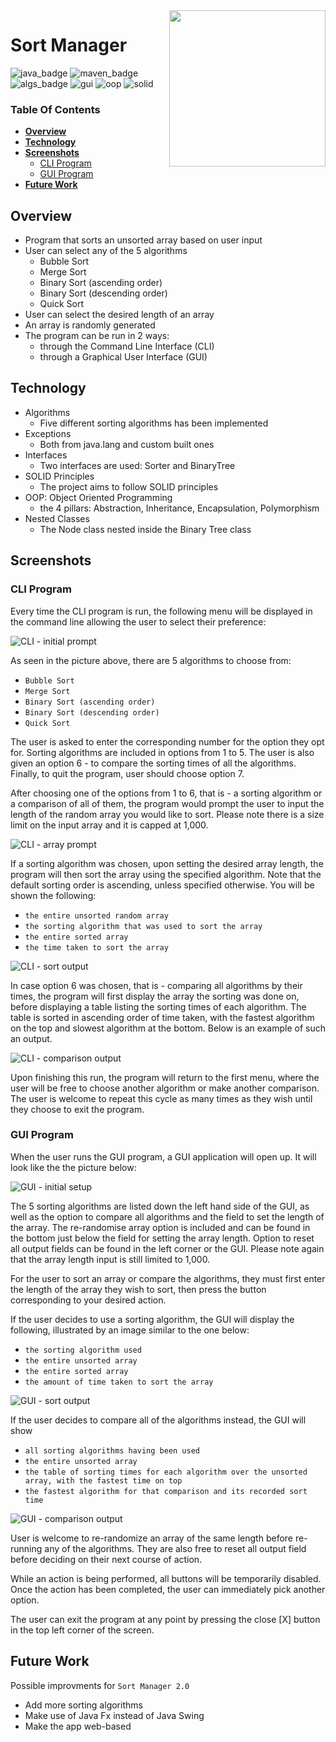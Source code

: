 

<img align="right" width="250" height="250" src="https://github.com/janjakovacevic/SpartaGlobal/blob/master/Week%204%20-%20Java%20Week%202/Projects/SortManagerProject/program%20screenshots/sort%20manager%20-%20logo.png">


# **Sort Manager**
![java_badge](https://img.shields.io/badge/-Java-lightgrey?style=for-the-badge&logo=appveyor)
![maven_badge](https://img.shields.io/badge/-Maven-yellow?style=for-the-badge&logo=appveyor) 
![algs_badge](https://img.shields.io/badge/-Sorting%20Algorithms-blue?style=for-the-badge&logo=appveyor)
![gui](https://img.shields.io/badge/-GUI-red?style=for-the-badge&logo=appveyor)
![oop](https://img.shields.io/badge/-OOP-brightgreen?style=for-the-badge&logo=appveyor)
![solid](https://img.shields.io/badge/-SOLID-orange?style=for-the-badge&logo=appveyor)

### **Table Of Contents**
  * [**Overview**](#overview)
  * [**Technology**](#technology)
  * [**Screenshots**](#screenshots)
      - [CLI Program](#cli-program)
      - [GUI Program](#gui-program)
  * [**Future Work**](#future-work)

## **Overview**
- Program that sorts an unsorted array based on user input
- User can select any of the 5 algorithms
  - Bubble Sort
  - Merge Sort
  - Binary Sort (ascending order)
  - Binary Sort (descending order)
  - Quick Sort
- User can select the desired length of an array
- An array is randomly generated
- The program can be run in 2 ways:
  - through the Command Line Interface (CLI)
  - through a Graphical User Interface (GUI)

## **Technology**
- Algorithms
  - Five different sorting algorithms has been implemented
- Exceptions
  - Both from java.lang and custom built ones
- Interfaces
  - Two interfaces are used: Sorter and BinaryTree
- SOLID Principles
  - The project aims to follow SOLID principles
- OOP: Object Oriented Programming
  - the 4 pillars: Abstraction, Inheritance, Encapsulation, Polymorphism
- Nested Classes
  - The Node class nested inside the Binary Tree class

## **Screenshots**

### **CLI Program**

Every time the CLI program is run, the following menu will be displayed in the command line allowing the user to select their preference:

![CLI - initial prompt](https://github.com/janjakovacevic/SpartaGlobal/blob/master/Week%204%20-%20Java%20Week%202/Projects/SortManagerProject/program%20screenshots/CLI%20-%20initial%20prompt.png)

As seen in the picture above, there are 5 algorithms to choose from:
- `Bubble Sort`
- `Merge Sort`
- `Binary Sort (ascending order)`
- `Binary Sort (descending order)`
- `Quick Sort`

The user is asked to enter the corresponding number for the option they opt for.
Sorting algorithms are included in options from 1 to 5.
The user is also given an option 6 - to compare the sorting times of all the algorithms.
Finally, to quit the program, user should choose option 7.

After choosing one of the options from 1 to 6, that is - a sorting algorithm
or a comparison of all of them, the program would prompt the user to input
the length of the random array you would like to sort.
Please note there is a size limit on the input array and it is capped at 1,000.

![CLI - array prompt](https://github.com/janjakovacevic/SpartaGlobal/blob/master/Week%204%20-%20Java%20Week%202/Projects/SortManagerProject/program%20screenshots/CLI%20-%20array%20prompt.png)

If a sorting algorithm was chosen, upon setting the desired array length, the
program will then sort the array using the specified algorithm. Note that the
default sorting order is ascending, unless specified otherwise.
You will be shown the following:

- `the entire unsorted random array`
- `the sorting algorithm that was used to sort the array`
- `the entire sorted array`
- `the time taken to sort the array`

![CLI - sort output](https://github.com/janjakovacevic/SpartaGlobal/blob/master/Week%204%20-%20Java%20Week%202/Projects/SortManagerProject/program%20screenshots/CLI%20-%20sort%20output.png)

In case option 6 was chosen, that is - comparing all algorithms by their times,
the program will first display the array the sorting was done on, before
displaying a table listing the sorting times of each
algorithm. The table is sorted in ascending order of time taken, with the
fastest algorithm on the top and slowest algorithm at the bottom.
Below is an example of such an output.

![CLI - comparison output](https://github.com/janjakovacevic/SpartaGlobal/blob/master/Week%204%20-%20Java%20Week%202/Projects/SortManagerProject/program%20screenshots/CLI%20-%20comparison%20output.png)

Upon finishing this run, the program will return to the first menu, where
the user will be free to choose another algorithm or make another comparison.
The user is welcome to repeat this cycle as many times as they wish until they
choose to exit the program.

### **GUI Program**

When the user runs the GUI program, a GUI application will open up. It will look like
the the picture below:

![GUI - initial setup](https://github.com/janjakovacevic/SpartaGlobal/blob/master/Week%204%20-%20Java%20Week%202/Projects/SortManagerProject/program%20screenshots/GUI%20-%20initial%20setup.png)

The 5 sorting algorithms are listed down the left hand side of the GUI,
as well as the option to compare all algorithms and the field to set the length
of the array. The re-randomise array option is included and can be found in the
bottom just below the field for setting the array length. Option to reset all 
output fields can be found in the left corner or the GUI.
Please note again that the array length input is still limited to 1,000.

For the user to sort an array or compare the algorithms, they must first enter
the length of the array they wish to sort, then press the button corresponding
to your desired action.

If the user decides to use a sorting algorithm, the GUI will display the
following, illustrated by an image similar to the one below:

- `the sorting algorithm used`
- `the entire unsorted array`
- `the entire sorted array`
- `the amount of time taken to sort the array`


![GUI - sort output](https://github.com/janjakovacevic/SpartaGlobal/blob/master/Week%204%20-%20Java%20Week%202/Projects/SortManagerProject/program%20screenshots/GUI%20-%20sort%20output.png)

If the user decides to compare all of the algorithms instead, the GUI will
show

- `all sorting algorithms having been used`
- `the entire unsorted array`
- `the table of sorting times for each algorithm over the unsorted array, with the fastest time on top`
- `the fastest algorithm for that comparison and its recorded sort time`

![GUI - comparison output](https://github.com/janjakovacevic/SpartaGlobal/blob/master/Week%204%20-%20Java%20Week%202/Projects/SortManagerProject/program%20screenshots/GUI%20-%20comparison%20output.png)

User is welcome to re-randomize an array of the same length before re-running any of the algorithms. They are also free to reset all output field before deciding on their next course of action.

While an action is being performed, all buttons will be temporarily disabled. Once the action has been completed, the user can immediately pick another option.

The user can exit the program at any point by pressing the close [X] button in the top left corner of the screen.

## **Future Work**
Possible improvments for `Sort Manager 2.0`
 - Add more sorting algorithms
 - Make use of Java Fx instead of Java Swing
 - Make the app web-based
